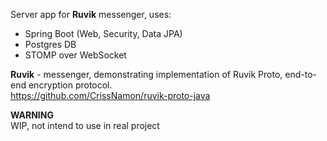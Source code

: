 Server app for **Ruvik** messenger, uses:
+ Spring Boot (Web, Security, Data JPA)
+ Postgres DB
+ STOMP over WebSocket

**Ruvik** - messenger, demonstrating implementation of Ruvik Proto, end-to-end encryption protocol.
<br>https://github.com/CrissNamon/ruvik-proto-java

**WARNING**
<br>WIP, not intend to use in real project